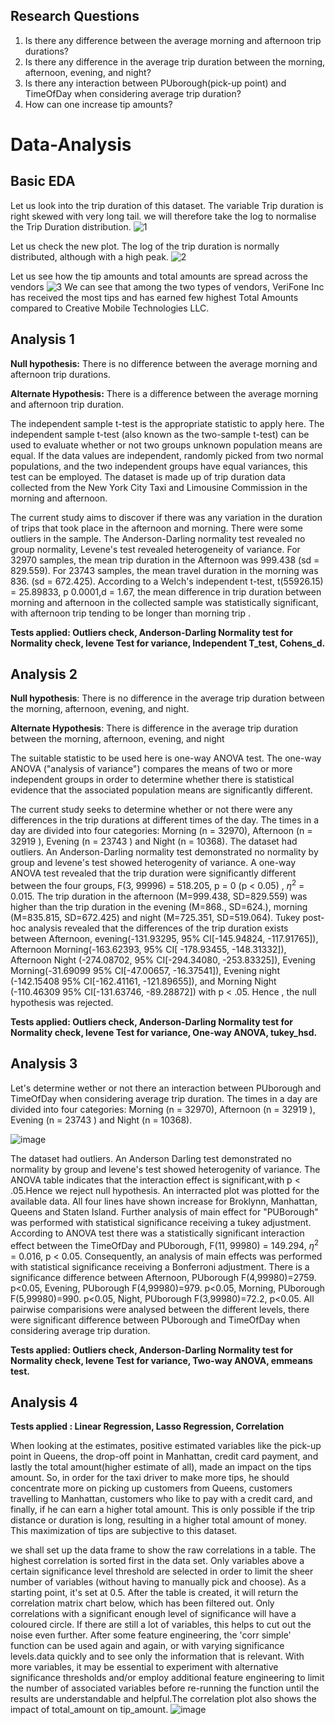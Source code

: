 ## Research Questions
1. Is there any difference between the average morning and afternoon trip durations?
2. Is there any difference in the average trip duration between the morning, afternoon, evening, and night?
3. Is there any interaction between PUborough(pick-up point) and TimeOfDay when considering average trip duration?
4. How can one increase tip amounts?
# Data-Analysis
## Basic EDA
Let us look into the trip duration of this dataset.
The variable Trip duration is right skewed with very long tail. we will therefore take the log to normalise the Trip Duration distribution.
![1](https://user-images.githubusercontent.com/41823726/147149032-c5cea79e-78b1-4dc9-bbfe-7936976441ee.png)

Let us check the new plot. The log of the trip duration is normally distributed, although with a high peak.
![2](https://user-images.githubusercontent.com/41823726/147149135-a03638cb-7b95-46f6-bdf1-5a2a6f54ec58.png)

Let us see how the tip amounts and total amounts are spread across the vendors 
![3](https://user-images.githubusercontent.com/41823726/147149372-79eb7fc3-3d3c-418c-b328-a77de4f984ed.png)
We can see that among the two types of vendors, VeriFone Inc has received the most tips and has earned few highest Total Amounts compared to Creative Mobile Technologies LLC.

## Analysis 1
**Null hypothesis:** There is no difference between the average morning and afternoon trip durations.

**Alternate Hypothesis:** There is a difference between the average morning and afternoon trip duration.

The independent sample t-test is the appropriate statistic to apply here. The independent sample t-test (also known as the two-sample t-test) can be used to evaluate whether or not two groups unknown population means are equal. If the data values are independent, randomly picked from two normal populations, and the two independent groups have equal variances, this test can be employed. The dataset is made up of trip duration data collected from the New York City Taxi and Limousine Commission in the morning and afternoon.

The current study aims to discover if there was any variation in the duration of trips that took place in the afternoon and morning. There were some outliers in the sample. The Anderson-Darling normality test revealed no group normality,  Levene's test revealed heterogeneity of variance. For 32970 samples, the mean trip duration in the Afternoon was 999.438 (sd = 829.559). For 23743 samples, the mean travel duration in the morning was 836. (sd = 672.425). According to a Welch's independent t-test, t(55926.15) = 25.89833, p 0.0001,d = 1.67, the mean difference in trip duration between morning and afternoon in the collected sample was statistically significant,  with afternoon trip tending to be longer than morning trip .

**Tests applied: Outliers check, Anderson-Darling Normality test for Normality check, levene Test for variance, Independent T_test, Cohens_d.**


## Analysis 2

**Null hypothesis**: There is no difference in the average trip duration between the morning, afternoon, evening, and night.

**Alternate Hypothesis**: There is difference in the average trip duration between the morning, afternoon, evening, and night

The suitable statistic to be used here is one-way ANOVA test. The one-way ANOVA ("analysis of variance") compares the means of two or more independent groups in order to determine whether there is statistical evidence that the associated population means are significantly different. 

The current study seeks to determine whether or not there were any differences in the trip durations at different times of the day. The times in a day are divided into four categories: Morning (n = 32970), Afternoon (n = 32919	), Evening (n = 23743	) and Night (n = 10368). The dataset had outliers. An Anderson-Darling normality test  demonstrated no normality by group and levene's test showed heterogenity of variance. A one-way ANOVA test revealed that the trip duration were significantly different between the four groups, F(3, 99996) = 518.205, p = 0 (p < 0.05) , $\eta^2$ = 0.015. The trip duration in the afternoon (M=999.438, SD=829.559) was higher than the trip duration in the evening (M=868., SD=624.), morning (M=835.815, SD=672.425) and night (M=725.351, SD=519.064). Tukey post-hoc analysis revealed that the differences of the trip duration exists between Afternoon, evening(-131.93295, 95% CI[-145.94824, -117.91765]), Afternoon Morning(-163.62393, 95% CI[ -178.93455, -148.31332]),  Afternoon Night (-274.08702, 95% CI[-294.34080, -253.83325]), Evening Morning(-31.69099 95% CI[-47.00657, -16.37541]), Evening night (-142.15408 95% CI[-162.41161, -121.89655]), and Morning Night (-110.46309 95% CI[-131.63746, -89.28872]) with p < .05. Hence , the null hypothesis was rejected.

**Tests applied: Outliers check, Anderson-Darling Normality test for Normality check, levene Test for variance, One-way ANOVA, tukey_hsd.**

## Analysis 3

Let's determine wether or not there an interaction between PUborough and TimeOfDay when considering average trip duration. The times in a day are divided into
four categories: Morning (n = 32970), Afternoon (n = 32919 ), Evening (n = 23743 ) and Night (n = 10368). 

![image](https://user-images.githubusercontent.com/41823726/148461467-23f33f03-ac4d-4832-9f9b-b37b904eaaa3.png)


The dataset had outliers. An Anderson Darling test demonstrated no normality by group and levene's test showed heterogenity of variance. The ANOVA table indicates that the interaction effect is significant,with p < .05.Hence we reject null hypothesis. An interracted plot was plotted for the available data. All four lines have shown increase for Broklynn, Manhattan, Queens and Staten Island. Further analysis of main effect for "PUBorough" was performed with statistical significance receiving a tukey adjustment. According to ANOVA test there was a  statistically significant interaction effect between the TimeOfDay and PUborough, F(11, 99980) = 149.294, $\eta^2$ = 0.016, p < 0.05. Consequently, an analysis of main effects  was performed with statistical significance receiving  a Bonferroni adjustment. There is a significance difference between Afternoon, PUborough F(4,99980)=2759. p<0.05, Evening, PUborough F(4,99980)=979. p<0.05, Morning, PUborough F(5,99980)=990. p<0.05, Night, PUborough F(3,99980)=72.2, p<0.05. All pairwise comparisions were analysed between the different levels, there were significant difference between PUborough and TimeOfDay when considering average trip duration.

**Tests applied: Outliers check, Anderson-Darling Normality test for Normality check, levene Test for variance, Two-way ANOVA, emmeans test.**

## Analysis 4
**Tests applied : Linear Regression, Lasso Regression, Correlation**

When looking at the estimates, positive estimated variables like the pick-up point in Queens, the drop-off point in Manhattan, credit card payment, and lastly the total amount(higher estimate of all), made an impact on the tips amount. So, in order for the taxi driver to make more tips, he should concentrate more on picking up customers from Queens, customers travelling to Manhattan, customers who like to pay with a credit card, and finally, if he can earn a higher total amount. This is only possible if the trip distance or duration is long, resulting in a higher total amount of money. This maximization of tips are subjective to this dataset.

we shall set up the data frame to show the raw correlations in a table. The highest correlation is sorted first in the data set. Only variables above a certain significance level threshold are selected in order to limit the sheer number of variables (without having to manually pick and choose). As a starting point, it's set at 0.5. After the table is created, it will return the correlation matrix chart below, which has been filtered out. Only correlations with a significant enough level of significance will have a coloured circle. If there are still a lot of variables, this helps to cut out the noise even further. After some feature engineering, the 'corr simple' function can be used again and again, or with varying significance levels.data quickly and to see only the information that is relevant. With more variables, it may be essential to experiment with alternative significance thresholds and/or employ additional feature engineering to limit the number of associated variables before re-running the function until the results are understandable and helpful.The correlation plot also shows the impact of total_amount on tip_amount.
![image](https://user-images.githubusercontent.com/41823726/148462608-4ea881e3-3c6d-43e0-8789-edcf11ba67ee.png)

